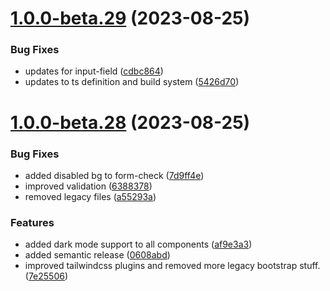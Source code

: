# [1.0.0-beta.29](https://github.com/vue-interface/form-control/compare/v1.0.0-beta.28...v1.0.0-beta.29) (2023-08-25)


### Bug Fixes

* updates for input-field ([cdbc864](https://github.com/vue-interface/form-control/commit/cdbc864aa30b57911be2d14761e7a1cac1c51463))
* updates to ts definition and build system ([5426d70](https://github.com/vue-interface/form-control/commit/5426d7035eb3fcddbbcf115a1f8ce22dbfa2ddf2))

# [1.0.0-beta.28](https://github.com/vue-interface/form-control/compare/v1.0.0-beta.27...v1.0.0-beta.28) (2023-08-25)


### Bug Fixes

* added disabled bg to form-check ([7d9ff4e](https://github.com/vue-interface/form-control/commit/7d9ff4e12ede204c66561b4f21533e051eaad882))
* improved validation ([6388378](https://github.com/vue-interface/form-control/commit/638837883a4ce86fa70a5a3d43532c51a222a938))
* removed legacy files ([a55293a](https://github.com/vue-interface/form-control/commit/a55293a4a00732b56dd95859827b1b385168b16d))


### Features

* added dark mode support to all components ([af9e3a3](https://github.com/vue-interface/form-control/commit/af9e3a30adff75af76e839891a8c5e261f559984))
* added semantic release ([0608abd](https://github.com/vue-interface/form-control/commit/0608abd85a6c405804ca948c35eb7e087bb9d825))
* improved tailwindcss plugins and removed more legacy bootstrap stuff. ([7e25506](https://github.com/vue-interface/form-control/commit/7e25506eba0fa457dae1e6814685a6226b9de142))
